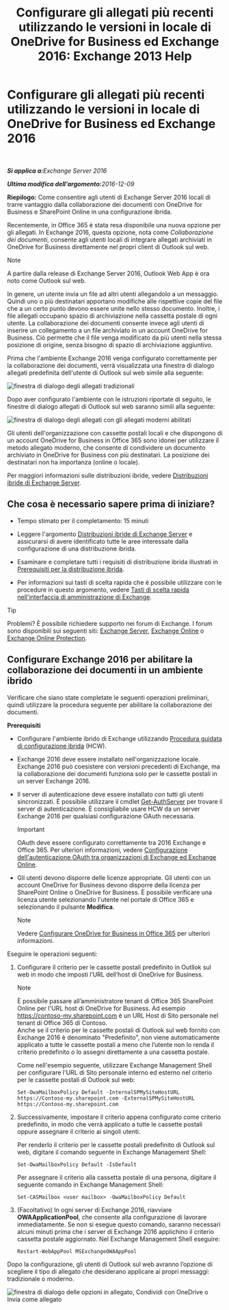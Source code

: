 ﻿---
title: 'Configurare gli allegati più recenti utilizzando le versioni in locale di OneDrive for Business ed Exchange 2016: Exchange 2013 Help'
TOCTitle: Configurare gli allegati più recenti utilizzando le versioni in locale di OneDrive for Business ed Exchange 2016
ms:assetid: 799518aa-7cfe-4708-92ee-98057ff168f5
ms:mtpsurl: https://technet.microsoft.com/it-it/library/Mt589761(v=EXCHG.150)
ms:contentKeyID: 70319590
ms.date: 01/10/2018
mtps_version: v=EXCHG.150
ms.translationtype: HT
---

# Configurare gli allegati più recenti utilizzando le versioni in locale di OneDrive for Business ed Exchange 2016

 

_<strong>Si applica a:</strong>Exchange Server 2016_

_<strong>Ultima modifica dell'argomento:</strong>2016-12-09_

**Riepilogo:**  Come consentire agli utenti di Exchange Server 2016 locali di trarre vantaggio dalla collaborazione dei documenti con OneDrive for Business e SharePoint Online in una configurazione ibrida.

Recentemente, in Office 365 è stata resa disponibile una nuova opzione per gli allegati. In Exchange 2016, questa opzione, nota come *Collaborazione dei documenti*, consente agli utenti locali di integrare allegati archiviati in OneDrive for Business direttamente nel propri client di Outlook sul web.


> [!NOTE]
> A partire dalla release di Exchange Server 2016, Outlook Web App è ora noto come Outlook sul web.



In genere, un utente invia un file ad altri utenti allegandolo a un messaggio. Quindi uno o più destinatari apportano modifiche alle rispettive copie del file che a un certo punto devono essere unite nello stesso documento. Inoltre, i file allegati occupano spazio di archiviazione nella cassetta postale di ogni utente. La collaborazione dei documenti consente invece agli utenti di inserire un collegamento a un file archiviato in un account OneDrive for Business. Ciò permette che il file venga modificato da più utenti nella stessa posizione di origine, senza bisogno di spazio di archiviazione aggiuntivo.

Prima che l'ambiente Exchange 2016 venga configurato correttamente per la collaborazione dei documenti, verrà visualizzata una finestra di dialogo allegati predefinita dell'utente di Outlook sul web simile alla seguente:

![finestra di dialogo degli allegati tradizionali](images/Mt589761.f8c74d70-42f9-48c6-b263-ce6cef8591a8(EXCHG.150).png "finestra di dialogo degli allegati tradizionali")

Dopo aver configurato l'ambiente con le istruzioni riportate di seguito, le finestre di dialogo allegati di Outlook sul web saranno simili alla seguente:

![finestra di dialogo degli allegati con gli allegati moderni abilitati](images/Mt589761.89eeae65-ce3a-4c47-b57e-db734a1de95b(EXCHG.150).png "finestra di dialogo degli allegati con gli allegati moderni abilitati")

Gli utenti dell'organizzazione con cassette postali locali e che dispongono di un account OneDrive for Business in Office 365 sono idonei per utilizzare il metodo allegato moderno, che consente di condividere un documento archiviato in OneDrive for Business con più destinatari. La posizione dei destinatari non ha importanza (online o locale).

Per maggiori informazioni sulle distribuzioni ibride, vedere [Distribuzioni ibride di Exchange Server](exchange-server-hybrid-deployments-exchange-2013-help.md).

## Che cosa è necessario sapere prima di iniziare?

  - Tempo stimato per il completamento: 15 minuti

  - Leggere l'argomento [Distribuzioni ibride di Exchange Server](exchange-server-hybrid-deployments-exchange-2013-help.md) e assicurarsi di avere identificato tutte le aree interessate dalla configurazione di una distribuzione ibrida.

  - Esaminare e completare tutti i requisiti di distribuzione ibrida illustrati in [Prerequisiti per la distribuzione ibrida](hybrid-deployment-prerequisites-exchange-2013-help.md).

  - Per informazioni sui tasti di scelta rapida che è possibile utilizzare con le procedure in questo argomento, vedere [Tasti di scelta rapida nell'interfaccia di amministrazione di Exchange](https://technet.microsoft.com/it-it/library/jj150484\(v=exchg.150\)).


> [!TIP]
> Problemi? È possibile richiedere supporto nei forum di Exchange. I forum sono disponibili sui seguenti siti: <A href="https://go.microsoft.com/fwlink/p/?linkid=60612">Exchange Server</A>, <A href="https://go.microsoft.com/fwlink/p/?linkid=267542">Exchange Online</A> o <A href="https://go.microsoft.com/fwlink/p/?linkid=285351">Exchange Online Protection</A>.



## Configurare Exchange 2016 per abilitare la collaborazione dei documenti in un ambiente ibrido

Verificare che siano state completate le seguenti operazioni preliminari, quindi utilizzare la procedura seguente per abilitare la collaborazione dei documenti.

**Prerequisiti**

  - Configurare l'ambiente ibrido di Exchange utilizzando [Procedura guidata di configurazione ibrida](hybrid-configuration-wizard-exchange-2013-help.md) (HCW).

  - Exchange 2016 deve essere installato nell'organizzazione locale. Exchange 2016 può coesistere con versioni precedenti di Exchange, ma la collaborazione dei documenti funziona solo per le cassette postali in un server Exchange 2016.

  - Il server di autenticazione deve essere installato con tutti gli utenti sincronizzati. È possibile utilizzare il cmdlet [Get-AuthServer](https://technet.microsoft.com/it-it/library/jj218613\(v=exchg.150\)) per trovare il server di autenticazione. È consigliabile usare HCW da un server Exchange 2016 per qualsiasi configurazione OAuth necessaria.
    

    > [!IMPORTANT]
    > OAuth deve essere configurato correttamente tra 2016 Exchange e Office 365. Per ulteriori informazioni, vedere <A href="https://technet.microsoft.com/it-it/library/dn594521(v=exchg.150)">Configurazione dell'autenticazione OAuth tra organizzazioni di Exchange ed Exchange Online</A>.



  - Gli utenti devono disporre delle licenze appropriate. Gli utenti con un account OneDrive for Business devono disporre della licenza per SharePoint Online o OneDrive for Business. È possibile verificare una licenza utente selezionando l'utente nel portale di Office 365 e selezionando il pulsante **Modifica**.
    

    > [!NOTE]
    > Vedere <A href="http://go.microsoft.com/fwlink/p/?linkid=627455">Configurare OneDrive for Business in Office 365</A> per ulteriori informazioni.



Eseguire le operazioni seguenti:

1.  Configurare il criterio per le cassette postali predefinito in Outllok sul web in modo che imposti l’URL dell’host di OneDrive for Business.
    

    > [!NOTE]
    > È possibile passare all’amministratore tenant di Office 365 SharePoint Online per l'URL host di OneDrive for Business. Ad esempio https://contoso-my.sharepoint.com è un URL Host di Sito personale nel tenant di Office 365 di Contoso.<BR>Anche se il criterio per le cassette postali di Outlook sul web fornito con Exchange 2016 è denominato "Predefinito", non viene automaticamente applicato a tutte le cassette postali a meno che l’utente non lo renda il criterio predefinito o lo assegni direttamente a una cassetta postale.

    
    Come nell'esempio seguente, utilizzare Exchange Management Shell per configurare l'URL di Sito personale interno ed esterno nel criterio per le cassette postali di Outlook sul web:
    
        Set-OwaMailboxPolicy Default -InternalSPMySiteHostURL https://Contoso-my.sharepoint.com -ExternalSPMySiteHostURL https://Contoso-my.sharepoint.com

2.  Successivamente, impostare il criterio appena configurato come criterio predefinito, in modo che verrà applicato a tutte le cassette postali oppure assegnare il criterio ai singoli utenti.
    
    Per renderlo il criterio per le cassette postali predefinito di Outlook sul web, digitare il comando seguente in Exchange Management Shell:
    
        Set-OwaMailboxPolicy Default -IsDefault 
    
    Per assegnare il criterio alla cassetta postale di una persona, digitare il seguente comando in Exchange Management Shell:
    
        Set-CASMailbox <user mailbox> -OwaMailboxPolicy Default

3.  (Facoltativo) In ogni server di Exchange 2016, riavviare **OWAApplicationPool**, che consente alla configurazione di lavorare immediatamente. Se non si esegue questo comando, saranno necessari alcuni minuti prima che i server di Exchange 2016 applichino il criterio cassetta postale aggiornato. Nel Exchange Management Shell eseguire:
    
        Restart-WebAppPool MSExchangeOWAAppPool

Dopo la configurazione, gli utenti di Outlook sul web avranno l’opzione di scegliere il tipo di allegato che desiderano applicare ai propri messaggi: tradizionale o moderno.

![finestra di dialogo delle opzioni in allegato, Condividi con OneDrive o Invia come allegato](images/Mt589761.7d2f27c2-3638-479a-a577-029ac61e7d95(EXCHG.150).png "finestra di dialogo delle opzioni in allegato, Condividi con OneDrive o Invia come allegato")

